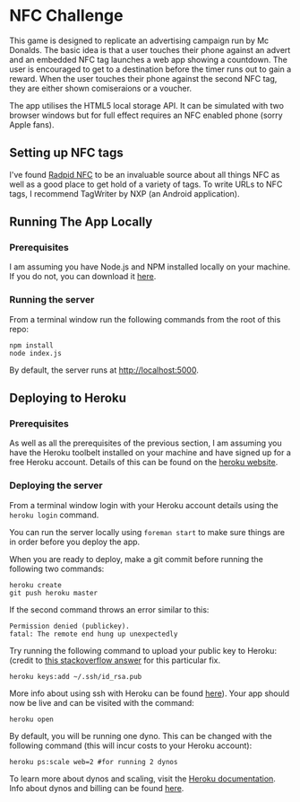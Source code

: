 # NFC Challenge

This game is designed to replicate an advertising campaign run by Mc Donalds. The basic idea is that a user touches their phone against an advert and an embedded NFC tag launches a web app showing a countdown. The user is encouraged to get to a destination before the timer runs out to gain a reward. When the user touches their phone against the second NFC tag, they are either shown comiseraions or a voucher.

The app utilises the HTML5 local storage API. It can be simulated with two browser windows but for full effect requires an NFC enabled phone (sorry Apple fans).

## Setting up NFC tags

I've found [Radpid NFC](http://rapidnfc.com/) to be an invaluable source about all things NFC as well as a good place to get hold of a variety of tags. To write URLs to NFC tags, I recommend TagWriter by NXP (an Android application).

## Running The App Locally

### Prerequisites

I am assuming you have Node.js and NPM installed locally on your machine. If you do not, you can download it [here](http://nodejs.org/download).

### Running the server

From a terminal window run the following commands from the root of this repo:
```
npm install
node index.js
```
By default, the server runs at [http://localhost:5000](http://localhost:5000).

## Deploying to Heroku

### Prerequisites

As well as all the prerequisites of the previous section, I am assuming you have the Heroku toolbelt installed on your machine and have signed up for a free Heroku account. Details of this can be found on the [heroku website](http://heroku.com).

### Deploying the server

From a terminal window login with your Heroku account details using the `heroku login` command.

You can run the server locally using `foreman start` to make sure things are in order before you deploy the app.

When you are ready to deploy, make a git commit before running the following two commands:
```
heroku create
git push heroku master
```
If the second command throws an error similar to this:
```
Permission denied (publickey).
fatal: The remote end hung up unexpectedly
```
Try running the following command to upload your public key to Heroku: (credit to [this stackoverflow answer](http://stackoverflow.com/questions/4269922/permission-denied-publickey-when-deploying-heroku-code-fatal-the-remote-end) for this particular fix.
```
heroku keys:add ~/.ssh/id_rsa.pub
```
More info about using ssh with Heroku can be found [here](https://devcenter.heroku.com/articles/keys#adding_keys_to_heroku)). Your app should now be live and can be visited with the command:
```
heroku open
```

By default, you will be running one dyno. This can be changed with the following command (this will incur costs to your Heroku account):
```
heroku ps:scale web=2 #for running 2 dynos
```
To learn more about dynos and scaling, visit the [Heroku documentation](https://devcenter.heroku.com/articles/dynos). Info about dynos and billing can be found [here](https://devcenter.heroku.com/articles/usage-and-billing).